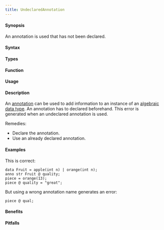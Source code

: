 ```yaml
---
title: UndeclaredAnnotation
---
```


#### Synopsis

An annotation is used that has not been declared.

#### Syntax

#### Types

#### Function
       
#### Usage

#### Description

An [annotation]((Rascal:Declarations-Annotation)) can be used to add information to an instance of an
[algebraic data type]((Rascal:Declarations-AlgebraicDataType)).
An annotation has to declared beforehand. This error is generated when an undeclared annotation is used.

Remedies:

*  Declare the annotation.
*  Use an already declared annotation.

#### Examples

This is correct:
```rascal-shell
data Fruit = apple(int n) | orange(int n);
anno str Fruit @ quality;
piece = orange(13);
piece @ quality = "great";
```
But using a wrong annotation name generates an error:
```rascal-shell,continue,error
piece @ qual;
```

#### Benefits

#### Pitfalls


